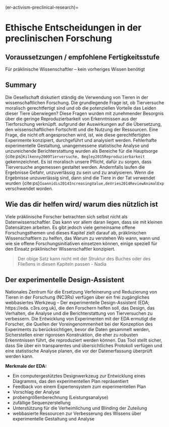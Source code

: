 (er-activism-preclinical-research)=
# Ethische Entscheidungen in der preclinischen Forschung

## Voraussetzungen / empfohlene Fertigkeitsstufe
Für präklinische Wissenschaftler – kein vorheriges Wissen benötigt

## Summary
Die Gesellschaft diskutiert ständig die Verwendung von Tieren in der wissenschaftlichen Forschung. Die grundlegende Frage ist, ob Tierversuche moralisch gerechtfertigt sind und ob die potenziellen Vorteile das Leiden dieser Tiere überwiegen? Diese Fragen wurden mit zunehmender Besorgnis über die geringe Reproduzierbarkeit von Erkenntnissen aus der Tierforschung verknüpft. aufgrund der Auswirkungen auf die Übersetzung, den wissenschaftlichen Fortschritt und die Nutzung der Ressourcen. Eine Frage, die nicht oft angesprochen wird, ist, wie diese gerechtfertigten Experimente konzipiert, durchgeführt und analysiert werden. Fehlerhafte experimentelle Gestaltung, unangemessene statistische Analyse und unzureichende Berichterstattung wurden als Bereiche für die Hauptsorge {cite:ps}`Kilkenny2009Tierversuche, Begley2015Reproduzierbarkeit` gekennzeichnet. Es ist moralisch unsere Pflicht, dafür zu sorgen, dass Tierversuche angemessen gestaltet werden. Andernfalls laufen die Ergebnisse Gefahr, unzuverlässig zu sein und zu analysieren. Wenn die Ergebnisse unzuverlässig sind, dann sind die Tiere in der Tat verwendet wurden {cite:ps}`Ioannidis2014IncreasingValue,deVries2014ReviewAnimalExp` verschwendet worden.

## Wie das dir helfen wird/ warum dies nützlich ist
Viele präklinische Forscher betrachten sich selbst nicht als Datenwissenschaftler. Das kann vor allem daran liegen, dass sie mit kleinen Datensätzen arbeiten. Es gibt jedoch viele gemeinsame offene Forschungsthemen und dieses Kapitel zielt darauf ab, präklinischen Wissenschaftlern zu helfen, das Warum zu verstehen Wo wann, wann und wie sie offene Forschungsinitiativen einsetzen können, einige speziell für den Einsatz präklinischer Wissenschaftler konzipiert.
> Der obige Satz kann nicht mit der Struktur des Buches oder des Fließens in diesen Kapiteln passen - Nadia

## Der experimentelle Design-Assistent
Nationales Zentrum für die Ersetzung Verfeinerung und Reduzierung von Tieren in der Forschung (NC3Rs) verfügen über ein frei zugängliches webbasiertes Werkzeug – Der experimentelle Design-Assistent (EDA; https://eda. c3rs.org.uk), die den Forschern helfen soll, das Design, das Verhalten, die Analyse und die Berichterstattung von Tierversuchen zu verbessern. Die Entwicklung von Experimenten mit der EDA ermutigt die Forscher, die Quellen der Voreingenommenheit bei der Konzeption des Experiments zu berücksichtigen, bevor die Daten gesammelt werden, Sicherstellen einer rigorosen Konstruktion, die eher zu robusten Erkenntnissen führt, die reproduziert werden können. Das Tool stellt sicher, dass Sie über ein transparentes und übersichtliches Protokoll verfügen und eine statistische Analyse planen, die vor der Datenerfassung überprüft werden kann.

**Merkmale der EDA:**
* Ein computergestütztes Designwerkzeug zur Entwicklung eines Diagramms, das den experimentellen Plan repräsentiert
* Feedback von einem Expertensystem zum experimentellen Plan
* Vorschlag der Analyse
* probengrößenberechnung (Leistungsanalyse)
* zufällige Sequenzerstellung
* Unterstützung für die Verheimlichung und Blinding der Zuteilung
* webbasierte Ressourcen zur Verbesserung des Wissens über experimentelle Gestaltung und Analyse
